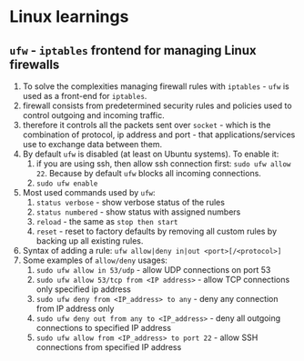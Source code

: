 # Linux learnings
## `ufw` - `iptables` frontend for managing Linux firewalls
1. To solve the complexities managing firewall rules with `iptables` - `ufw` is used as a front-end for `iptables`.
2. firewall consists from predetermined security rules and policies used to control outgoing and incoming traffic.
3. therefore it controls all the packets sent over `socket` - which is the combination of protocol, ip address and port - that applications/services use to exchange data between them.
4. By default `ufw` is disabled (at least on Ubuntu systems). To enable it:
    1. if you are using ssh, then allow ssh connection first: `sudo ufw allow 22`. Because by default `ufw` blocks all incoming connections.
    2. `sudo ufw enable`
5. Most used commands used by `ufw`:
    1. `status verbose` - show verbose status of the rules
    2. `status numbered` - show status with assigned numbers
    3. `reload` - the same as `stop then start`
    4. `reset` - reset to factory defaults by removing all custom rules by backing up all existing rules.
6. Syntax of adding a rule: `ufw allow|deny in|out <port>[/<protocol>]`
7. Some examples of `allow/deny` usages:
    1. `sudo ufw allow in 53/udp` - allow UDP connections on port 53
    2. `sudo ufw allow 53/tcp from <IP address>` - allow TCP connections only specified ip address
    3. `sudo ufw deny from <IP_address> to any` - deny any connection from IP address only
    4. `sudo ufw deny out from any to <IP_address>` - deny all outgoing connections to specified IP address
    5. `sudo ufw allow from <IP_address> to port 22` - allow SSH connections from specified IP address
